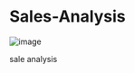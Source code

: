 # Sales-Analysis

![image](https://user-images.githubusercontent.com/116888959/206983016-45cd9be1-79fe-447c-9d3f-81244e79ba5e.png)



sale analysis 
